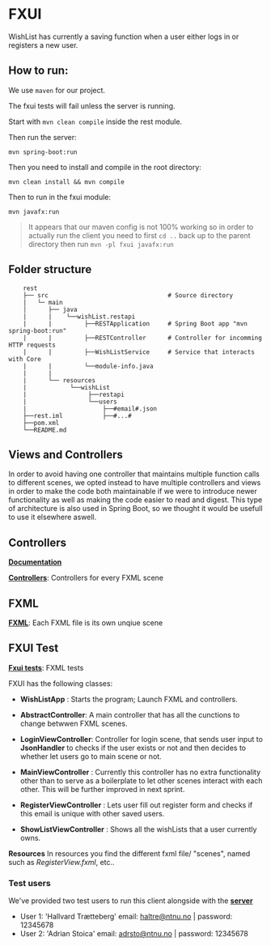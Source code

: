 # FXUI

WishList has currently a saving function when a user either logs in or registers a new user.

## How to run:

We use `maven` for our project.

The fxui tests will fail unless the server is running.

Start with `mvn clean compile` inside the rest module.

Then run the server:

`mvn spring-boot:run`

Then you need to install and compile in the root directory:

`mvn clean install && mvn compile`

Then to run in the fxui module:

`mvn javafx:run`

> It appears that our maven config is not 100% working so in order to actually run the client you need to first `cd ..` back up to the parent directory then run `mvn -pl fxui javafx:run`

## Folder structure

        rest
        ├── src                                 # Source directory
        |   └─ main
        │      ├── java
        |      |    └──wishList.restapi
        |      |         ├──RESTApplication     # Spring Boot app "mvn spring-boot:run"
        |      |         ├──RESTController      # Controller for incomming HTTP requests
        |      |         ├──WishListService     # Service that interacts with Core
        |      |         └──module-info.java
        |      |
        |      └── resources
        |            └──wishList
        |                 ├──restapi
        |                 └──users
        |                     ├──#email#.json
        ├──rest.iml           ├──#...#
        ├──pom.xml
        └──README.md

## Views and Controllers

In order to avoid having one controller that maintains multiple function calls to different scenes, we opted instead to
have multiple controllers and views in order to make the code both maintainable if we were to introduce newer
functionality as well as making the code easier to read and digest. This type of architecture is also used in Spring
Boot, so we thought it would be usefull to use it elsewhere aswell.

## Controllers

[**Documentation**](./wishList/fxui/src)

[**Controllers**](./wishList/fxui/src/main/java/wishList/ui): Controllers for every FXML scene

## FXML

[**FXML**](./wishList/fxui/src/main/resources/wishList/ui): Each FXML file is its own unqiue scene

## FXUI Test

[**Fxui tests**](./wishList/fxui/src/test/java/wishList): FXML tests

FXUI has the following classes:

- **WishListApp** : Starts the program; Launch FXML and controllers.

- **AbstractController**: A main controller that has all the cunctions to change betwwen FXML scenes.

- **LoginViewController**: Controller for login scene, that sends user input to **JsonHandler** to checks if the user
  exists or not and then decides to whether let users go to main scene or not.

- **MainViewController** : Currently this controller has no extra functionality other than to serve as a boilerplate to
  let other scenes interact with each other. This will be further improved in next sprint.

- **RegisterViewController** : Lets user fill out register form and checks if this email is unique with other saved
  users.

- **ShowListViewController** : Shows all the wishLists that a user currently owns.

**Resources** In resources you find the different fxml file/ "scenes", named such as _RegisterView.fxml_, etc..

### Test users

We've provided two test users to run this client alongside with the [**server**](../rest/README.md)

- User 1: 'Hallvard Trætteberg' email: haltre@ntnu.no | password: 12345678
- User 2: 'Adrian Stoica' email: adrsto@ntnu.no | password: 12345678
